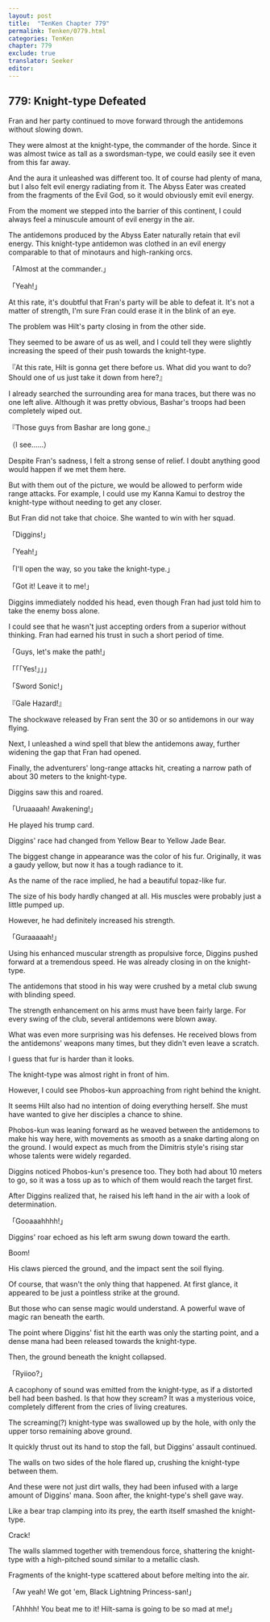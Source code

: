 ```yaml
---
layout: post
title:  "TenKen Chapter 779"
permalink: Tenken/0779.html
categories: TenKen
chapter: 779
exclude: true
translator: Seeker
editor: 
---
```

<h2>779: Knight-type Defeated</h2>

Fran and her party continued to move forward through the antidemons without slowing down.

They were almost at the knight-type, the commander of the horde. Since it was almost twice as tall as a swordsman-type, we could easily see it even from this far away.

And the aura it unleashed was different too. It of course had plenty of mana, but I also felt evil energy radiating from it. The Abyss Eater was created from the fragments of the Evil God, so it would obviously emit evil energy.

From the moment we stepped into the barrier of this continent, I could always feel a minuscule amount of evil energy in the air.

The antidemons produced by the Abyss Eater naturally retain that evil energy. This knight-type antidemon was clothed in an evil energy comparable to that of minotaurs and high-ranking orcs.

「Almost at the commander.」

「Yeah!」

At this rate, it's doubtful that Fran's party will be able to defeat it. It's not a matter of strength, I'm sure Fran could erase it in the blink of an eye.

The problem was Hilt's party closing in from the other side.

They seemed to be aware of us as well, and I could tell they were slightly increasing the speed of their push towards the knight-type.

『At this rate, Hilt is gonna get there before us. What did you want to do? Should one of us just take it down from here?』

I already searched the surrounding area for mana traces, but there was no one left alive. Although it was pretty obvious, Bashar's troops had been completely wiped out.

『Those guys from Bashar are long gone.』

（I see……）

Despite Fran's sadness, I felt a strong sense of relief. I doubt anything good would happen if we met them here.

But with them out of the picture, we would be allowed to perform wide range attacks. For example, I could use my Kanna Kamui to destroy the knight-type without needing to get any closer.

But Fran did not take that choice. She wanted to win with her squad.

「Diggins!」

「Yeah!」

「I'll open the way, so you take the knight-type.」

「Got it! Leave it to me!」

Diggins immediately nodded his head, even though Fran had just told him to take the enemy boss alone.

I could see that he wasn't just accepting orders from a superior without thinking. Fran had earned his trust in such a short period of time.

「Guys, let's make the path!」

「「「Yes!」」」

「Sword Sonic!」

『Gale Hazard!』

The shockwave released by Fran sent the 30 or so antidemons in our way flying.

Next, I unleashed a wind spell that blew the antidemons away, further widening the gap that Fran had opened.

Finally, the adventurers' long-range attacks hit, creating a narrow path of about 30 meters to the knight-type.

Diggins saw this and roared.

「Uruaaaah! Awakening!」

He played his trump card.

Diggins' race had changed from Yellow Bear to Yellow Jade Bear.

The biggest change in appearance was the color of his fur. Originally, it was a gaudy yellow, but now it has a tough radiance to it.

As the name of the race implied, he had a beautiful topaz-like fur.

The size of his body hardly changed at all. His muscles were probably just a little pumped up.

However, he had definitely increased his strength.

「Guraaaaah!」

Using his enhanced muscular strength as propulsive force, Diggins pushed forward at a tremendous speed. He was already closing in on the knight-type.

The antidemons that stood in his way were crushed by a metal club swung with blinding speed.

The strength enhancement on his arms must have been fairly large. For every swing of the club, several antidemons were blown away.

What was even more surprising was his defenses. He received blows from the antidemons' weapons many times, but they didn't even leave a scratch.

I guess that fur is harder than it looks.

The knight-type was almost right in front of him.

However, I could see Phobos-kun approaching from right behind the knight.

It seems Hilt also had no intention of doing everything herself. She must have wanted to give her disciples a chance to shine.

Phobos-kun was leaning forward as he weaved between the antidemons to make his way here, with movements as smooth as a snake darting along on the ground. I would expect as much from the Dimitris style's rising star whose talents were widely regarded.

Diggins noticed Phobos-kun's presence too. They both had about 10 meters to go, so it was a toss up as to which of them would reach the target first.

After Diggins realized that, he raised his left hand in the air with a look of determination.

「Gooaaahhhh!」

Diggins' roar echoed as his left arm swung down toward the earth.

Boom!

His claws pierced the ground, and the impact sent the soil flying.

Of course, that wasn't the only thing that happened. At first glance, it appeared to be just a pointless strike at the ground.

But those who can sense magic would understand. A powerful wave of magic ran beneath the earth.

The point where Diggins' fist hit the earth was only the starting point, and a dense mana had been released towards the knight-type.

Then, the ground beneath the knight collapsed.

「Ryiioo?」

A cacophony of sound was emitted from the knight-type, as if a distorted bell had been bashed. Is that how they scream? It was a mysterious voice, completely different from the cries of living creatures.

The screaming(?) knight-type was swallowed up by the hole, with only the upper torso remaining above ground.

It quickly thrust out its hand to stop the fall, but Diggins' assault continued.

The walls on two sides of the hole flared up, crushing the knight-type between them.

And these were not just dirt walls, they had been infused with a large amount of Diggins' mana. Soon after, the knight-type's shell gave way.

Like a bear trap clamping into its prey, the earth itself smashed the knight-type.

Crack!

The walls slammed together with tremendous force, shattering the knight-type with a high-pitched sound similar to a metallic clash.

Fragments of the knight-type scattered about before melting into the air.

「Aw yeah! We got 'em, Black Lightning Princess-san!」

「Ahhhh! You beat me to it! Hilt-sama is going to be so mad at me!」



